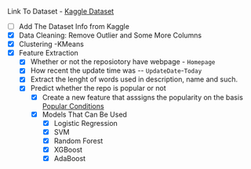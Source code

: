Link To Dataset - [Kaggle Dataset](https://www.kaggle.com/datasets/donbarbos/github-repos)

- [ ] Add The Dataset Info from Kaggle
- [x] Data Cleaning: Remove Outlier and Some More Columns
- [x] Clustering -KMeans
- [x] Feature Extraction
  - [x] Whether or not the reposiotory have webpage - `Homepage`
  - [x] How recent the update time was -- `UpdateDate`-`Today`
  - [x] Extract the lenght of words used in description, name and such.
  - [x] Predict whether the repo is popular or not
    - [x] Create a new feature that asssigns the popularity on the basis [Popular Conditions](data/popular_repo.md)
    - [x] Models That Can Be Used
      - [x] Logistic Regression
      - [x] SVM
      - [x] Random Forest
      - [x] XGBoost
      - [x] AdaBoost